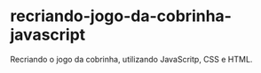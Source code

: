 # recriando-jogo-da-cobrinha-javascript
Recriando o jogo da cobrinha, utilizando JavaScritp, CSS e HTML.
